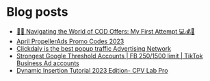 # Blog posts
<!-- BLOG-POST-LIST:START -->
- [🔎🤔 Navigating the World of COD Offers: My First Attempt 💻💰🚀](https://afflift.com/f/threads/%F0%9F%94%8E%F0%9F%A4%94-navigating-the-world-of-cod-offers-my-first-attempt-%F0%9F%92%BB%F0%9F%92%B0%F0%9F%9A%80.10673/)
- [April PropellerAds Promo Codes 2023](https://afflift.com/f/threads/april-propellerads-promo-codes-2023.10657/)
- [Clickdaly is the best popup traffic Advertising Network](https://afflift.com/f/threads/clickdaly-is-the-best-popup-traffic-advertising-network.10668/)
- [Strongest Google Threshold Accounts | FB $250/$1500 limit | TikTok Business Ad accounts](https://afflift.com/f/threads/strongest-google-threshold-accounts-fb-250-1500-limit-tiktok-business-ad-accounts.10396/)
- [Dynamic Insertion Tutorial 2023 Edition- CPV Lab Pro](https://afflift.com/f/threads/dynamic-insertion-tutorial-2023-edition-cpv-lab-pro.10665/)
<!-- BLOG-POST-LIST:END -->
